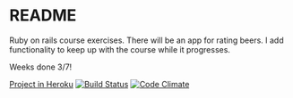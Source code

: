 # README

Ruby on rails course exercises.
There will be an app for rating beers.
I add functionality to keep up with the course while it progresses.

Weeks done 3/7!

[Project in Heroku](http://enzineratebeer.herokuapp.com)
[![Build Status](https://api.travis-ci.org/Enzine/ratebeer-public.png)](https://travis-ci.org/Enzine/ratebeer-public)
[![Code Climate](https://codeclimate.com/github/Enzine/ratebeer-public.png)](https://codeclimate.com/github/Enzine/ratebeer-public)
